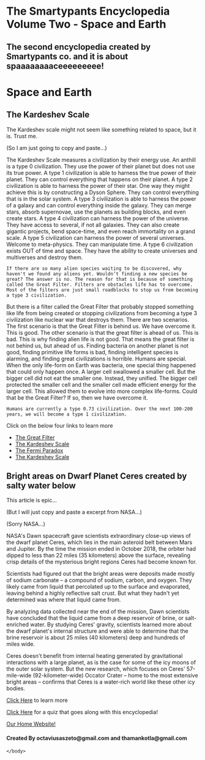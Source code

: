 # The Smartypants Encyclopedia Volume Two - Space and Earth
## The second encyclopedia created by Smartypants co. and it is about spaaaaaaaaceeeeeeeee!

<html>
    <head>
        <meta charset="utf-8">
        <title>The Smartypants Encyclopedia Volume Two - Space and Earth</title>
    </head>
    <body>
      <h1>Space and Earth</h1>
      <h2>The Kardeshev Scale</h2>
      <p>The Kardeshev scale might not seem like something related to space, but it is. Trust me.</p>
      <p>(So I am just going to copy and paste...)</p>
      <p>The Kardeshev Scale measures a civilization by their energy use. An anthill is a type 0 civilization. They use the power of their planet but does not use its true power. A type 1 civilization is able to harness the true power of their planet. They can control everything that happens on their planet.  A type 2 civilization is able to harness the power of their star. One way they might achieve this is by constructing a Dyson Sphere.  They can control everything that is in the solar system. A type 3 civilization is able to harness the power of a galaxy and can control everything inside the galaxy. They can merge stars, absorb supernovae, use the planets as building blocks, and even create stars. A type 4 civilization can harness the power of the universe. They have access to several, if not all galaxies. They can also create gigantic projects, bend space-time, and even reach immortality on a grand scale. A type 5 civilization can harness the power of several universes. Welcome to meta-physics. They can manipulate time. A type 6 civilization exists OUT of time and space. They have the ability to create universes and multiverses and destroy them.

	
	If there are so many alien species waiting to be discovered, why haven't we found any aliens yet. Wouldn’t finding a new species be great? The answer is no. The reason for that is because of something called the Great Filter. Filters are obstacles life has to overcome. Most of the filters are just small roadblocks to stop us from becoming a type 3 civilization. 
But there is a filter called the Great Filter that probably stopped something like life from being created or stopping civilizations from becoming a type 3 civilization like nuclear war that destroys them. There are two scenarios. The first scenario is that the Great Filter is behind us. We have overcome it. This is good. The other scenario is that the great filter is ahead of us. This is bad. This is why finding alien life is not good. That means the great filter is not behind us, but ahead of us. Finding bacteria on another planet is not good, finding primitive life forms is bad, finding intelligent species is alarming, and finding great civilizations is horrible. Humans are special. When the only life-form on Earth was bacteria, one special thing happened that could only happen once. A larger cell swallowed a smaller cell. But the bigger cell did not eat the smaller one. Instead, they unified. The bigger cell protected the smaller cell and the smaller cell made efficient energy for the larger cell. This allowed them to evolve into more complex life-forms. Could that be the Great Filter? 
If so, then we have overcome it.

	Humans are currently a type 0.73 civilization. Over the next 100-200 years, we will become a type 1 civilization.
</p>
<p>Click on the below four links to learn more</p>
<ul>
	<li><a href="https://www.youtube.com/watch?v=UjtOGPJ0URM">The Great Filter</a></li>
	<li><a href="https://www.youtube.com/watch?v=rhFK5_Nx9xY">The Kardeshev Scale</a></li>
        <li><a href="https://www.youtube.com/watch?v=sNhhvQGsMEc">The Fermi Paradox</a></li>
	<li><a href="https://www.youtube.com/watch?v=9k-Kuc9esDI">The Kardeshev Scale</a></li>
</ul>
<h2>Bright areas on Dwarf Planet Ceres created by salty water below</h2>
<p>This article is epic...</p>
<p>(But I will just copy and paste a excerpt from NASA...)</p>
<p>(Sorry NASA...)</p>
<p>NASA's Dawn spacecraft gave scientists extraordinary close-up views of the dwarf planet Ceres, which lies in the main asteroid belt between Mars and Jupiter. By the time the mission ended in October 2018, the orbiter had dipped to less than 22 miles (35 kilometers) above the surface, revealing crisp details of the mysterious bright regions Ceres had become known for.

Scientists had figured out that the bright areas were deposits made mostly of sodium carbonate – a compound of sodium, carbon, and oxygen. They likely came from liquid that percolated up to the surface and evaporated, leaving behind a highly reflective salt crust. But what they hadn't yet determined was where that liquid came from.

By analyzing data collected near the end of the mission, Dawn scientists have concluded that the liquid came from a deep reservoir of brine, or salt-enriched water. By studying Ceres' gravity, scientists learned more about the dwarf planet's internal structure and were able to determine that the brine reservoir is about 25 miles (40 kilometers) deep and hundreds of miles wide.

Ceres doesn't benefit from internal heating generated by gravitational interactions with a large planet, as is the case for some of the icy moons of the outer solar system. But the new research, which focuses on Ceres' 57-mile-wide (92-kilometer-wide) Occator Crater – home to the most extensive bright areas – confirms that Ceres is a water-rich world like these other icy bodies.</p>
<p><a href="https://www.nasa.gov/feature/jpl/mystery-solved-bright-areas-on-ceres-come-from-salty-water-below">Click Here</a> to learn more</p>
<p><a href="https://forms.gle/ctSTgpEHTu4oxgGW8">Click Here</a> for a quiz that goes along with this encyclopedia!</p>
<a href="https://octaviustheking.github.io/The-Smartypants-co.-Home-Website/">Our Home Website!</a> 
<h4>Created By octaviusaszeto@gmail.com and thamankotla@gmail.com</h4>



    </body>
</html>


